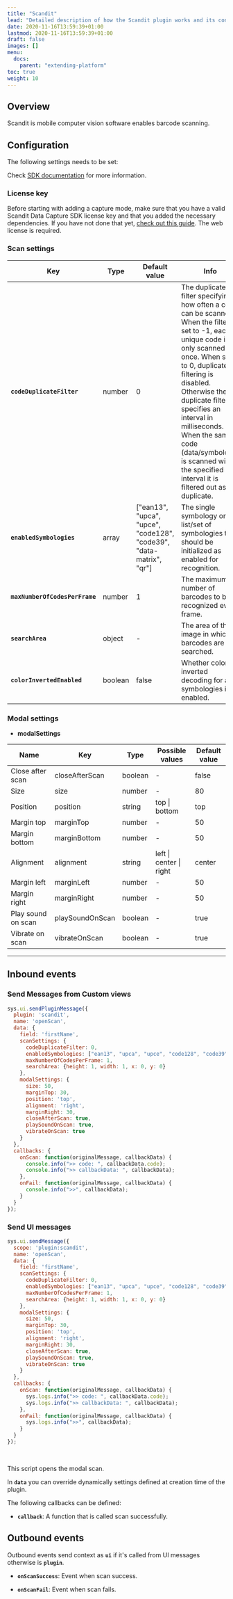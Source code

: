 ```yaml
---
title: "Scandit"
lead: "Detailed description of how the Scandit plugin works and its configuration."
date: 2020-11-16T13:59:39+01:00
lastmod: 2020-11-16T13:59:39+01:00
draft: false
images: []
menu:
  docs:
    parent: "extending-platform"
toc: true
weight: 10
---
```

## **Overview**

Scandit is mobile computer vision software enables barcode scanning. 

## **Configuration**

The following settings needs to be set:

Check [SDK documentation](https://docs.scandit.com/1.1/web/classes/scansettings.html) for more information.

### License key

Before starting with adding a capture mode, make sure that you have a valid Scandit Data Capture SDK license key and 
that you added the necessary dependencies. If you have not done that yet, 
[check out this guide](https://docs.scandit.com/data-capture-sdk/android/add-sdk.html). The web license is required.

### Scan settings

| Key  | Type  |  Default value | Info |
|----------|-------------|------|---|
|**`codeDuplicateFilter`**| number | 0 | The duplicate filter specifying how often a code can be scanned. When the filter is set to -1, each unique code is only scanned once. When set to 0, duplicate filtering is disabled. Otherwise the duplicate filter specifies an interval in milliseconds. When the same code (data/symbology) is scanned within the specified interval it is filtered out as a duplicate. |
|**`enabledSymbologies`**| array | ["ean13", "upca", "upce", "code128", "code39", "data-matrix", "qr"] | The single symbology or list/set of symbologies that should be initialized as enabled for recognition. |
|**`maxNumberOfCodesPerFrame`**| number | 1 | The maximum number of barcodes to be recognized every frame. |
|**`searchArea`**| object | - | The area of the image in which barcodes are searched. |
|**`colorInvertedEnabled`**| boolean | false | Whether color-inverted decoding for all symbologies is enabled. |

### Modal settings 

- **modalSettings**

| Name | Key | Type | Possible values | Default value |
|------|-----|------|-----------------|---------------|
| Close after scan | closeAfterScan | boolean | - | false |
| Size | size | number | - | 80 |
| Position | position | string | top \| bottom | top |
| Margin top | marginTop | number | - | 50 |
| Margin bottom | marginBottom | number | - | 50 |
| Alignment | alignment | string | left \| center \| right | center |
| Margin left | marginLeft | number | - | 50 |
| Margin right | marginRight | number | - | 50 |
| Play sound on scan | playSoundOnScan | boolean | - | true |
| Vibrate on scan | vibrateOnScan | boolean | - | true |

---

## **Inbound events**

### Send Messages from Custom views

```js
sys.ui.sendPluginMessage({
  plugin: 'scandit',
  name: 'openScan',
  data: {
    field: 'firstName',
    scanSettings: {
      codeDuplicateFilter: 0,
      enabledSymbologies: ["ean13", "upca", "upce", "code128", "code39", "data-matrix", "qr"],
      maxNumberOfCodesPerFrame: 1,
      searchArea: {height: 1, width: 1, x: 0, y: 0}
    },
    modalSettings: {
      size: 50,
      marginTop: 30,
      position: 'top',
      alignment: 'right',
      marginRight: 30,
      closeAfterScan: true,
      playSoundOnScan: true,
      vibrateOnScan: true
    }
  },
  callbacks: {
    onScan: function(originalMessage, callbackData) {
      console.info(">> code: ", callbackData.code);
      console.info(">> callbackData: ", callbackData);
    },
    onFail: function(originalMessage, callbackData) {
      console.info(">>", callbackData);
    }
  }
});
```
### Send UI messages

```js
sys.ui.sendMessage({
  scope: 'plugin:scandit',
  name: 'openScan',
  data: {
    field: 'firstName',
    scanSettings: {
      codeDuplicateFilter: 0,
      enabledSymbologies: ["ean13", "upca", "upce", "code128", "code39", "data-matrix", "qr"],
      maxNumberOfCodesPerFrame: 1,
      searchArea: {height: 1, width: 1, x: 0, y: 0}
    },
    modalSettings: {
      size: 50,
      marginTop: 30,
      position: 'top',
      alignment: 'right',
      marginRight: 30,
      closeAfterScan: true,
      playSoundOnScan: true,
      vibrateOnScan: true
    }
  },
  callbacks: {
    onScan: function(originalMessage, callbackData) {
      sys.logs.info(">> code: ", callbackData.code);
      sys.logs.info(">> callbackData: ", callbackData);
    },
    onFail: function(originalMessage, callbackData) {
      sys.logs.info(">>", callbackData);
    }
  }
});
```
<br>

This script opens the modal scan.

In **`data`** you can override dynamically settings defined at creation time of the plugin.

The following callbacks can be defined:

- **`callback`**: A function that is called scan successfully.

## **Outbound events**

Outbound events send context as **`ui`** if it's called from UI messages otherwise is **`plugin`**.

- **`onScanSuccess`**: Event when scan success.  

- **`onScanFail`**: Event when scan fails.

